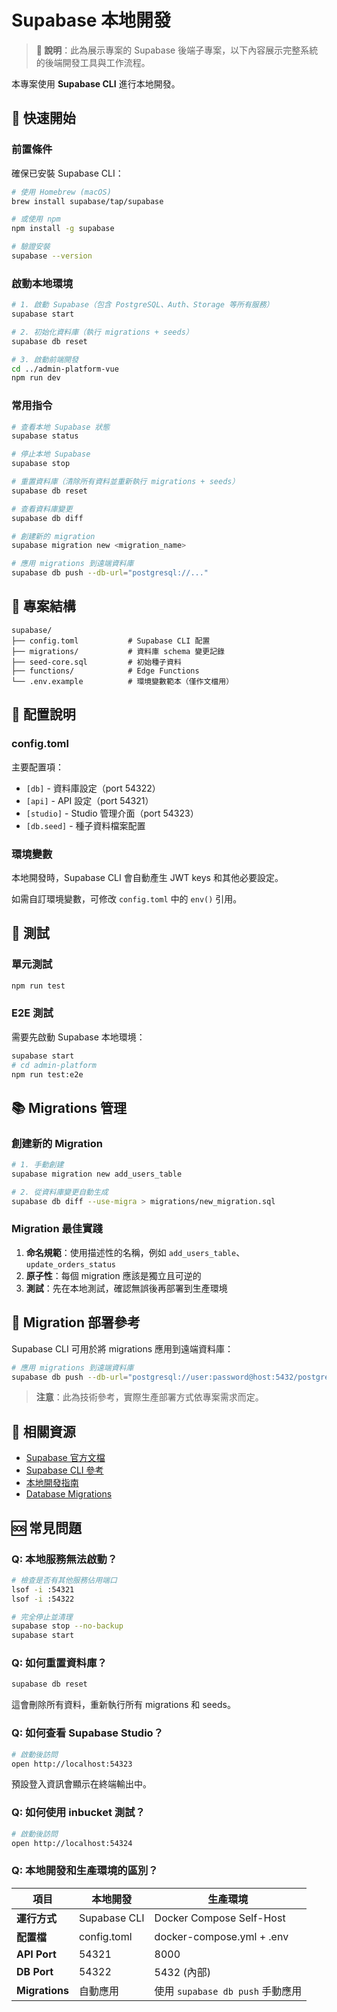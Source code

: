 # Supabase 本地開發

> **📌 說明**：此為展示專案的 Supabase 後端子專案，以下內容展示完整系統的後端開發工具與工作流程。

本專案使用 **Supabase CLI** 進行本地開發。

## 🚀 快速開始

### 前置條件

確保已安裝 Supabase CLI：
```bash
# 使用 Homebrew (macOS)
brew install supabase/tap/supabase

# 或使用 npm
npm install -g supabase

# 驗證安裝
supabase --version
```

### 啟動本地環境

```bash
# 1. 啟動 Supabase（包含 PostgreSQL、Auth、Storage 等所有服務）
supabase start

# 2. 初始化資料庫（執行 migrations + seeds）
supabase db reset

# 3. 啟動前端開發
cd ../admin-platform-vue
npm run dev
```

### 常用指令

```bash
# 查看本地 Supabase 狀態
supabase status

# 停止本地 Supabase
supabase stop

# 重置資料庫（清除所有資料並重新執行 migrations + seeds）
supabase db reset

# 查看資料庫變更
supabase db diff

# 創建新的 migration
supabase migration new <migration_name>

# 應用 migrations 到遠端資料庫
supabase db push --db-url="postgresql://..."
```

## 📁 專案結構

```
supabase/
├── config.toml           # Supabase CLI 配置
├── migrations/           # 資料庫 schema 變更記錄
├── seed-core.sql         # 初始種子資料
├── functions/            # Edge Functions
└── .env.example          # 環境變數範本（僅作文檔用）
```

## 🔧 配置說明

### config.toml

主要配置項：
- `[db]` - 資料庫設定（port 54322）
- `[api]` - API 設定（port 54321）
- `[studio]` - Studio 管理介面（port 54323）
- `[db.seed]` - 種子資料檔案配置

### 環境變數

本地開發時，Supabase CLI 會自動產生 JWT keys 和其他必要設定。

如需自訂環境變數，可修改 `config.toml` 中的 `env()` 引用。

## 🧪 測試

### 單元測試
```bash
npm run test
```

### E2E 測試
需要先啟動 Supabase 本地環境：
```bash
supabase start
# cd admin-platform
npm run test:e2e
```

## 📚 Migrations 管理

### 創建新的 Migration

```bash
# 1. 手動創建
supabase migration new add_users_table

# 2. 從資料庫變更自動生成
supabase db diff --use-migra > migrations/new_migration.sql
```

### Migration 最佳實踐

1. **命名規範**：使用描述性的名稱，例如 `add_users_table`、`update_orders_status`
2. **原子性**：每個 migration 應該是獨立且可逆的
3. **測試**：先在本地測試，確認無誤後再部署到生產環境

## 🚀 Migration 部署參考

Supabase CLI 可用於將 migrations 應用到遠端資料庫：

```bash
# 應用 migrations 到遠端資料庫
supabase db push --db-url="postgresql://user:password@host:5432/postgres"
```

> **注意**：此為技術參考，實際生產部署方式依專案需求而定。

## 🔗 相關資源

- [Supabase 官方文檔](https://supabase.com/docs)
- [Supabase CLI 參考](https://supabase.com/docs/reference/cli)
- [本地開發指南](https://supabase.com/docs/guides/local-development)
- [Database Migrations](https://supabase.com/docs/guides/deployment/database-migrations)

## 🆘 常見問題

### Q: 本地服務無法啟動？
```bash
# 檢查是否有其他服務佔用端口
lsof -i :54321
lsof -i :54322

# 完全停止並清理
supabase stop --no-backup
supabase start
```

### Q: 如何重置資料庫？
```bash
supabase db reset
```
這會刪除所有資料，重新執行所有 migrations 和 seeds。

### Q: 如何查看 Supabase Studio？
```bash
# 啟動後訪問
open http://localhost:54323
```

預設登入資訊會顯示在終端輸出中。

### Q: 如何使用 inbucket 測試？
```bash
# 啟動後訪問
open http://localhost:54324
```

### Q: 本地開發和生產環境的區別？

| 項目 | 本地開發 | 生產環境 |
|------|----------|----------|
| **運行方式** | Supabase CLI | Docker Compose Self-Host |
| **配置檔** | config.toml | docker-compose.yml + .env |
| **API Port** | 54321 | 8000 |
| **DB Port** | 54322 | 5432 (內部) |
| **Migrations** | 自動應用 | 使用 `supabase db push` 手動應用 |
